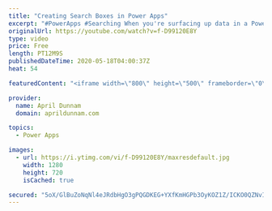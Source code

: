```yaml
---
title: "Creating Search Boxes in Power Apps"
excerpt: "#PowerApps #Searching When you're surfacing up data in a Power App you'll probably need a way to search through all of the items.  In this video I walk through how to create a search box and use it to filter items in a gallery.  I show two different ways to interact with the search box.  Concepts Covered"
originalUrl: https://youtube.com/watch?v=f-D99120E8Y
type: video
price: Free
length: PT12M9S
publishedDateTime: 2020-05-18T04:00:37Z
heat: 54

featuredContent: "<iframe width=\"800\" height=\"500\" frameborder=\"0\" src=\"https://www.youtube.com/embed/f-D99120E8Y\" allow=\"accelerometer; autoplay; encrypted-media; gyroscope; picture-in-picture\" allowfullscreen></iframe>"

provider:
  name: April Dunnam
  domain: aprildunnam.com

topics:
  - Power Apps

images:
  - url: https://i.ytimg.com/vi/f-D99120E8Y/maxresdefault.jpg
    width: 1280
    height: 720
    isCached: true

secured: "5oX/GlBuZoNqNl4eJRdbHgO3gPQGDKEG+YXfKmHGPb3OyKOZ1Z/ICKO0QZNvIlH5ObJa0/5/4IUWnqi0NzM2HlrehkdrYQxDbLUJwNrva2uxKLw7Xzlh/lq6Wbrc7joOVPGZOiZkZAy9GQQ0N94fjek3GXJatlTjO/TUv100N8hAltcN3Ks0elSacoqy2LqULTQEnwqP4L139MYhEAPnfUv/oKgu0oBf3gT4XFxa+Z9eXiOsQN6VJH+3UirO0DyKNcLa+gThPfLgdKGos52+Ky3j6Z7LguS5Odikpj2EiOfctnVZwZQsLtxklD/lrEQ1/zedisRcgRAtpEcPJU5VIpkh0wp+s+B8SUcCyJl3YaHnwT9fFj9Vr50ugoODrDVhSwy4/sXK2ejnQsCGWAQq8XS/ZYJIOfI2KZXFTujRQ4Y=;oJxTpk/l1qlRXrXtOdZ0uw=="
---
```


